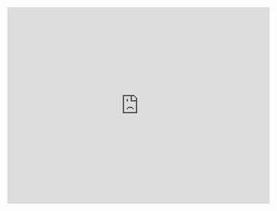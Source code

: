 <iframe src="https://signdict.org/embed/835-zug/video/951" width="600px" height="450px" frameBorder="0"></iframe>

